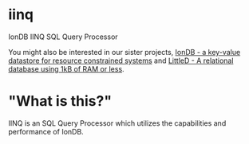 # iinq
IonDB IINQ SQL Query Processor

You might also be interested in our sister projects, [IonDB - a key-value datastore for resource constrained systems](https://github.com/iondbproject/iondb) and [LittleD - A relational database using 1kB of RAM or less](https://github.com/graemedouglas/LittleD).

# "What is this?"

IINQ is an SQL Query Processor which utilizes the capabilities and performance of IonDB.
